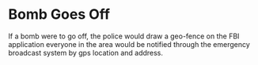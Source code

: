 # Bomb Goes Off

If a bomb were to go off, the police would draw a geo-fence on the FBI application everyone in the area would be notified through the emergency broadcast system by gps location and address.

